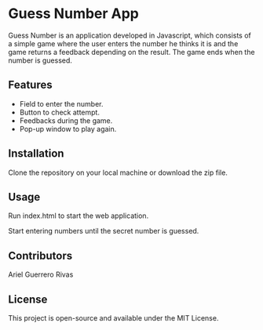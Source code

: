 # Guess Number App

Guess Number is an application developed in Javascript, which consists of a simple game where the user enters the number he thinks it is and the game returns a feedback depending on the result. The game ends when the number is guessed.

## Features

- Field to enter the number.
- Button to check attempt.
- Feedbacks during the game.
- Pop-up window to play again.

## Installation

Clone the repository on your local machine or download the zip file.

## Usage

Run index.html to start the web application.

Start entering numbers until the secret number is guessed.

## Contributors

Ariel Guerrero Rivas

## License
This project is open-source and available under the MIT License.
